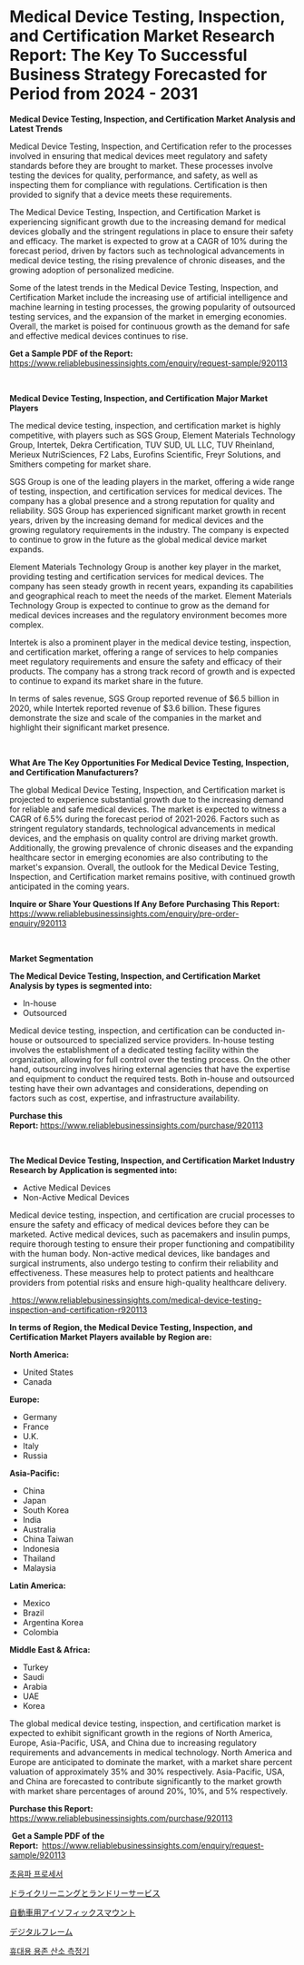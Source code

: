 <p><h1>Medical Device Testing, Inspection, and Certification Market Research Report: The Key To Successful Business Strategy Forecasted for Period from 2024 - 2031</h1></p><p><strong>Medical Device Testing, Inspection, and Certification Market Analysis and Latest Trends</strong></p>
<p><p>Medical Device Testing, Inspection, and Certification refer to the processes involved in ensuring that medical devices meet regulatory and safety standards before they are brought to market. These processes involve testing the devices for quality, performance, and safety, as well as inspecting them for compliance with regulations. Certification is then provided to signify that a device meets these requirements.</p><p>The Medical Device Testing, Inspection, and Certification Market is experiencing significant growth due to the increasing demand for medical devices globally and the stringent regulations in place to ensure their safety and efficacy. The market is expected to grow at a CAGR of 10% during the forecast period, driven by factors such as technological advancements in medical device testing, the rising prevalence of chronic diseases, and the growing adoption of personalized medicine.</p><p>Some of the latest trends in the Medical Device Testing, Inspection, and Certification Market include the increasing use of artificial intelligence and machine learning in testing processes, the growing popularity of outsourced testing services, and the expansion of the market in emerging economies. Overall, the market is poised for continuous growth as the demand for safe and effective medical devices continues to rise.</p></p>
<p><strong>Get a Sample PDF of the Report:&nbsp;</strong> <a href="https://www.reliablebusinessinsights.com/enquiry/request-sample/920113">https://www.reliablebusinessinsights.com/enquiry/request-sample/920113</a></p>
<p>&nbsp;</p>
<p><strong>Medical Device Testing, Inspection, and Certification Major Market Players</strong></p>
<p><p>The medical device testing, inspection, and certification market is highly competitive, with players such as SGS Group, Element Materials Technology Group, Intertek, Dekra Certification, TUV SUD, UL LLC, TUV Rheinland, Merieux NutriSciences, F2 Labs, Eurofins Scientific, Freyr Solutions, and Smithers competing for market share.</p><p>SGS Group is one of the leading players in the market, offering a wide range of testing, inspection, and certification services for medical devices. The company has a global presence and a strong reputation for quality and reliability. SGS Group has experienced significant market growth in recent years, driven by the increasing demand for medical devices and the growing regulatory requirements in the industry. The company is expected to continue to grow in the future as the global medical device market expands.</p><p>Element Materials Technology Group is another key player in the market, providing testing and certification services for medical devices. The company has seen steady growth in recent years, expanding its capabilities and geographical reach to meet the needs of the market. Element Materials Technology Group is expected to continue to grow as the demand for medical devices increases and the regulatory environment becomes more complex.</p><p>Intertek is also a prominent player in the medical device testing, inspection, and certification market, offering a range of services to help companies meet regulatory requirements and ensure the safety and efficacy of their products. The company has a strong track record of growth and is expected to continue to expand its market share in the future.</p><p>In terms of sales revenue, SGS Group reported revenue of $6.5 billion in 2020, while Intertek reported revenue of $3.6 billion. These figures demonstrate the size and scale of the companies in the market and highlight their significant market presence.</p></p>
<p>&nbsp;</p>
<p><strong>What Are The Key Opportunities For Medical Device Testing, Inspection, and Certification Manufacturers?</strong></p>
<p><p>The global Medical Device Testing, Inspection, and Certification market is projected to experience substantial growth due to the increasing demand for reliable and safe medical devices. The market is expected to witness a CAGR of 6.5% during the forecast period of 2021-2026. Factors such as stringent regulatory standards, technological advancements in medical devices, and the emphasis on quality control are driving market growth. Additionally, the growing prevalence of chronic diseases and the expanding healthcare sector in emerging economies are also contributing to the market's expansion. Overall, the outlook for the Medical Device Testing, Inspection, and Certification market remains positive, with continued growth anticipated in the coming years.</p></p>
<p><strong>Inquire or Share Your Questions If Any Before Purchasing This Report:</strong> <a href="https://www.reliablebusinessinsights.com/enquiry/pre-order-enquiry/920113">https://www.reliablebusinessinsights.com/enquiry/pre-order-enquiry/920113</a></p>
<p>&nbsp;</p>
<p><strong>Market Segmentation</strong></p>
<p><strong>The Medical Device Testing, Inspection, and Certification Market Analysis by types is segmented into:</strong></p>
<p><ul><li>In-house</li><li>Outsourced</li></ul></p>
<p><p>Medical device testing, inspection, and certification can be conducted in-house or outsourced to specialized service providers. In-house testing involves the establishment of a dedicated testing facility within the organization, allowing for full control over the testing process. On the other hand, outsourcing involves hiring external agencies that have the expertise and equipment to conduct the required tests. Both in-house and outsourced testing have their own advantages and considerations, depending on factors such as cost, expertise, and infrastructure availability.</p></p>
<p><strong>Purchase this Report:&nbsp;</strong><a href="https://www.reliablebusinessinsights.com/purchase/920113">https://www.reliablebusinessinsights.com/purchase/920113</a></p>
<p>&nbsp;</p>
<p><strong>The Medical Device Testing, Inspection, and Certification Market Industry Research by Application is segmented into:</strong></p>
<p><ul><li>Active Medical Devices</li><li>Non-Active Medical Devices</li></ul></p>
<p><p>Medical device testing, inspection, and certification are crucial processes to ensure the safety and efficacy of medical devices before they can be marketed. Active medical devices, such as pacemakers and insulin pumps, require thorough testing to ensure their proper functioning and compatibility with the human body. Non-active medical devices, like bandages and surgical instruments, also undergo testing to confirm their reliability and effectiveness. These measures help to protect patients and healthcare providers from potential risks and ensure high-quality healthcare delivery.</p></p>
<p><a href="https://www.reliablebusinessinsights.com/medical-device-testing-inspection-and-certification-r920113">&nbsp;https://www.reliablebusinessinsights.com/medical-device-testing-inspection-and-certification-r920113</a></p>
<p><strong>In terms of Region, the Medical Device Testing, Inspection, and Certification Market Players available by Region are:</strong></p>
<p>
    <p> <strong> North America: </strong>
        <ul>
            <li>United States</li>
            <li>Canada</li>
        </ul>
        </p> 
    <p> <strong> Europe: </strong>
        <ul>
            <li>Germany</li>
            <li>France</li>
            <li>U.K.</li>
            <li>Italy</li>
            <li>Russia</li>
        </ul>
        </p> 
    <p> <strong> Asia-Pacific: </strong>
        <ul>
            <li>China</li>
            <li>Japan</li>
            <li>South Korea</li>
            <li>India</li>
            <li>Australia</li>
            <li>China Taiwan</li>
            <li>Indonesia</li>
            <li>Thailand</li>
            <li>Malaysia</li>
        </ul>
        </p> 
    <p> <strong> Latin America: </strong>
        <ul>
            <li>Mexico</li>
            <li>Brazil</li>
            <li>Argentina Korea</li>
            <li>Colombia</li>
        </ul>
        </p> 
    <p> <strong> Middle East & Africa: </strong>
        <ul>
            <li>Turkey</li>
            <li>Saudi</li>
            <li>Arabia</li>
            <li>UAE</li>
            <li>Korea</li>
        </ul>
    </p>
    </p>
<p><p>The global medical device testing, inspection, and certification market is expected to exhibit significant growth in the regions of North America, Europe, Asia-Pacific, USA, and China due to increasing regulatory requirements and advancements in medical technology. North America and Europe are anticipated to dominate the market, with a market share percent valuation of approximately 35% and 30% respectively. Asia-Pacific, USA, and China are forecasted to contribute significantly to the market growth with market share percentages of around 20%, 10%, and 5% respectively.</p></p>
<p><strong>Purchase this Report: </strong><a href="https://www.reliablebusinessinsights.com/purchase/920113">https://www.reliablebusinessinsights.com/purchase/920113</a></p>
<p>&nbsp;<strong>Get a Sample PDF of the Report:&nbsp;&nbsp;</strong><a href="https://www.reliablebusinessinsights.com/enquiry/request-sample/920113">https://www.reliablebusinessinsights.com/enquiry/request-sample/920113</a></p>
<p><strong></strong></p>
<p><p><a href="https://medium.com/@juliastanley2022/%EC%B4%88%EC%9D%8C%ED%8C%8C-%EC%B2%98%EB%A6%AC%EA%B8%B0-%EC%8B%9C%EC%9E%A5-%EB%B6%84%EC%84%9D-%EA%B7%B8%EC%9D%98-cagr-%EC%8B%9C%EC%9E%A5-%EC%84%B8%EB%B6%84%ED%99%94-%EB%B0%8F-%EA%B8%80%EB%A1%9C%EB%B2%8C-%EC%82%B0%EC%97%85-%EA%B0%9C%EC%9A%94-3e3c4ea2b8b0">초음파 프로세서</a></p><p><a href="https://github.com/FredaJerde/Market-Research-Report-List-1/blob/main/760194083192.md">ドライクリーニングとランドリーサービス</a></p><p><a href="https://github.com/mares423/Market-Research-Report-List-1/blob/main/939141383191.md">自動車用アイソフィックスマウント</a></p><p><a href="https://medium.com/@raymanta28/%E3%83%87%E3%82%B8%E3%82%BF%E3%83%AB%E3%83%95%E3%83%AC%E3%83%BC%E3%83%A0%E5%B8%82%E5%A0%B4%E5%88%86%E6%9E%90-cagr-%E5%B8%82%E5%A0%B4%E3%82%BB%E3%82%B0%E3%83%A1%E3%83%B3%E3%83%86%E3%83%BC%E3%82%B7%E3%83%A7%E3%83%B3-%E3%81%8A%E3%82%88%E3%81%B3%E3%82%B0%E3%83%AD%E3%83%BC%E3%83%90%E3%83%AB%E7%94%A3%E6%A5%AD%E6%A6%82%E8%A6%81-4a3e064b610b">デジタルフレーム</a></p><p><a href="https://medium.com/@eloisadavis47/%ED%9C%B4%EB%8C%80%EC%9A%A9-%EC%9A%A9%ED%95%B4-%EC%82%B0%EC%86%8C-%EB%AF%B8%ED%84%B0-%EC%8B%9C%EC%9E%A5-%EC%8B%9C%EC%9E%A5-%EC%A0%90%EC%9C%A0%EC%9C%A8-%EC%8B%9C%EC%9E%A5-%EB%8F%99%ED%96%A5-%EB%B0%8F-%EB%AF%B8%EB%9E%98-%EC%84%B1%EC%9E%A5-%ED%83%90%EC%83%89-0df90efe05a7">휴대용 용존 산소 측정기</a></p></p>